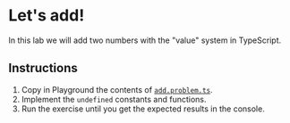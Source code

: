 # Let's add!

In this lab we will add two numbers with the "value" system in TypeScript.

## Instructions

1. Copy in Playground the contents of [`add.problem.ts`](add.problem.ts).
1. Implement the `undefined` constants and functions.
1. Run the exercise until you get the expected results in the console.
